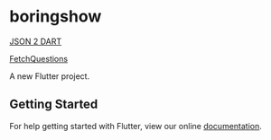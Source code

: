 # boringshow

[JSON 2 DART](https://javiercbk.github.io/json_to_dart/)

[FetchQuestions](https://opentdb.com/api.php?amount=20)

A new Flutter project.

## Getting Started

For help getting started with Flutter, view our online
[documentation](https://flutter.io/).
